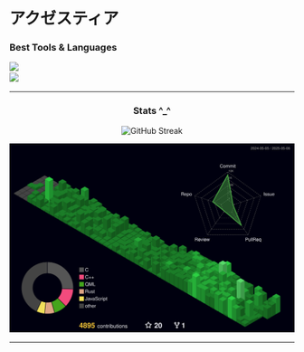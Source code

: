 # アクゼスティア

### Best Tools & Languages

[![](https://skillicons.dev/icons?i=arch,zig,bash,rust,ts,cpp)](https://skillicons.dev)
<br/>
[![](https://skillicons.dev/icons?i=figma,html,scss,wasm)](https://skillicons.dev)

------------------------------------------------------------------------------------------

<div align="center">
  
  ### Stats ^_^

</div>

<div align="center">
  
  ![GitHub Streak](https://github-readme-streak-stats-mu-three.vercel.app/?user=Akzestia&border=fb8c00&background=060606&ring=4cf490&fire=&dates=fff&currStreakLabel=4cf490&currStreakNum=fff&sideNums=fff&sideLabels=4cf490&hide_total_contributions=false&hide_longest_streak=false&card_width=1000)

</div>

<img src="profile-3d-contrib/profile-night-green.svg" />

------------------------------------------------------------------------------------------

